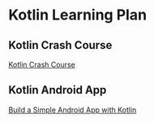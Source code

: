 # Kotlin Learning Plan

## Kotlin Crash Course

[Kotlin Crash Course](https://www.youtube.com/watch?v=5flXf8nuq60)

## Kotlin Android App

[Build a Simple Android App with Kotlin](https://www.youtube.com/watch?v=BBWyXo-3JGQ)